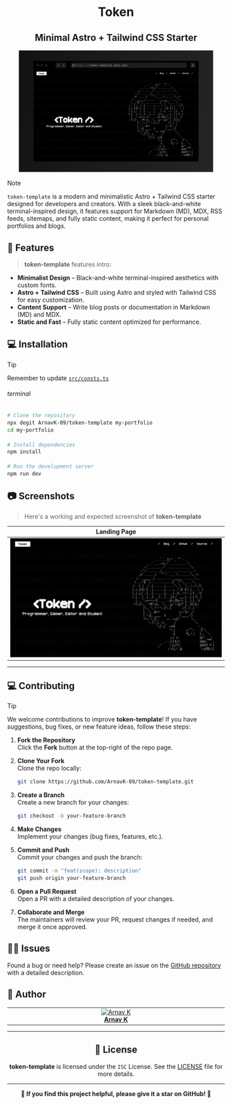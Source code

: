 <h1 align="center">Token</h1>
<h2 align="center">Minimal Astro + Tailwind CSS Starter</h2>

<p align="center">
    <img alt="hero" width="450" src="public/image.png" />
</p>

> [!NOTE]
>
> `token-template` is a modern and minimalistic Astro + Tailwind CSS starter designed for developers and creators. With a sleek black-and-white terminal-inspired design, it features support for Markdown (MD), MDX, RSS feeds, sitemaps, and fully static content, making it perfect for personal portfolios and blogs.

## 🌟 Features

> **token-template** features intro:

- **Minimalist Design** – Black-and-white terminal-inspired aesthetics with custom fonts.
- **Astro + Tailwind CSS** – Built using Astro and styled with Tailwind CSS for easy customization.
- **Content Support** – Write blog posts or documentation in Markdown (MD) and MDX.
- **Static and Fast** – Fully static content optimized for performance.

## 💻 Installation

> [!TIP]
> Remember to update [`src/consts.ts`](https://github.com/ArnavK-09/token-template/blob/main/src/consts.ts)

###### terminal

```bash
# Clone the repository
npx degit ArnavK-09/token-template my-portfolio
cd my-portfolio

# Install dependencies
npm install

# Run the development server
npm run dev
```

## 📷 Screenshots

> Here's a working and expected screenshot of **token-template**

| Landing Page                              |
| ----------------------------------------- |
| ![Demo](/public/screenshot.png) |

---

## 💻 Contributing

> [!TIP]  
> We welcome contributions to improve **token-template**! If you have suggestions, bug fixes, or new feature ideas, follow these steps:

1. **Fork the Repository**  
   Click the **Fork** button at the top-right of the repo page.

2. **Clone Your Fork**  
   Clone the repo locally:

   ```bash
   git clone https://github.com/ArnavK-09/token-template.git
   ```

3. **Create a Branch**  
   Create a new branch for your changes:

   ```bash
   git checkout -b your-feature-branch
   ```

4. **Make Changes**  
   Implement your changes (bug fixes, features, etc.).

5. **Commit and Push**  
   Commit your changes and push the branch:

   ```bash
   git commit -m "feat(scope): description"
   git push origin your-feature-branch
   ```

6. **Open a Pull Request**  
   Open a PR with a detailed description of your changes.

7. **Collaborate and Merge**  
   The maintainers will review your PR, request changes if needed, and merge it once approved.

## 🙋‍♂️ Issues

Found a bug or need help? Please create an issue on the [GitHub repository](https://github.com/ArnavK-09/token-template/issues) with a detailed description.

## 👤 Author

<table>
  <tbody>
    <tr>
        <td align="center" valign="top" width="14.28%"><a href="https://github.com/ArnavK-09"><img src="https://github.com/ArnavK-09.png?s=100" width="130px;" alt="Arnav K"/></a><br /><a href="https://github.com/ArnavK-09"<h4><b>Arnav K</b></h3></a></td>
    </tr>
  </tbody>
</table>

---

<h2 align="center">📄 License</h2>

<p align="center">
<strong>token-template</strong> is licensed under the <code>ISC</code> License. See the <a href="https://github.com/ArnavK-09/token-template/blob/main/LICENSE">LICENSE</a> file for more details.
</p>

---

<p align="center">
    <strong>🌟 If you find this project helpful, please give it a star on GitHub! 🌟</strong>
</p>
